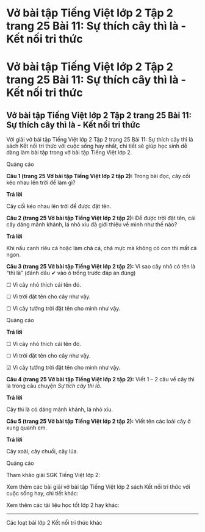 # Vở bài tập Tiếng Việt lớp 2 Tập 2 trang 25 Bài 11: Sự thích cây thì là - Kết nối tri thức

# Vở bài tập Tiếng Việt lớp 2 Tập 2 trang 25 Bài 11: Sự thích cây thì là - Kết nối tri thức

## Vở bài tập Tiếng Việt lớp 2 Tập 2 trang 25 Bài 11: Sự thích cây thì là - Kết nối tri thức

Với giải vở bài tập Tiếng Việt lớp 2 Tập 2 trang 25 Bài 11: Sự thích cây thì là sách Kết nối tri thức với cuộc sống hay nhất, chi tiết sẽ giúp học sinh dễ dàng làm bài tập trong vở bài tập Tiếng Việt lớp 2.

Quảng cáo

**Câu 1 (trang 25 Vở bài tập Tiếng Việt lớp 2 tập 2):** Trong bài đọc, cây cối kéo nhau lên trời để làm gì?

**Trả lời**

Cây cối kéo nhau lên trời để được đặt tên.

**Câu 2 (trang 25 Vở bài tập Tiếng Việt lớp 2 tập 2):** Để được trời đặt tên, cái cây dáng mảnh khảnh, lá nhỏ xíu đã giới thiệu về mình như thế nào?

**Trả lời**

Khi nấu canh riêu cá hoặc làm chả cá, chả mực mà không có con thì mất cả ngon.

**Câu 3 (trang 25 Vở bài tập Tiếng Việt lớp 2 tập 2):** Vì sao cây nhỏ có tên là “thì là” (đánh dấu ✔ vào ô trống trước đáp án đúng)

☐ Vì cây nhỏ thích cái tên đó.

☐ Vì trời đặt tên cho cây như vậy.

☐ Vì cây tưởng trời đặt tên cho mình như vậy.

Quảng cáo

**Trả lời**

☐ Vì cây nhỏ thích cái tên đó.

☐ Vì trời đặt tên cho cây như vậy.

☑ Vì cây tưởng trời đặt tên cho mình như vậy.

**Câu 4 (trang 25 Vở bài tập Tiếng Việt lớp 2 tập 2):** Viết 1 – 2 câu về cây thì là trong câu chuyện _Sự tích cây thì là_.

**Trả lời**

Cây thì là có dáng mảnh khảnh, lá nhỏ xíu.

**Câu 5 (trang 25 Vở bài tập Tiếng Việt lớp 2 tập 2):** Viết tên các loài cây ở xung quanh em.

**Trả lời**

Cây xoài, cây chuối, cây lúa.

Quảng cáo

Tham khảo giải SGK Tiếng Việt lớp 2:

Xem thêm các bài giải vở bài tập Tiếng Việt lớp 2 sách Kết nối tri thức với cuộc sống hay, chi tiết khác:

Xem thêm các tài liệu học tốt lớp 2 hay khác:

* * *

Các loạt bài lớp 2 Kết nối tri thức khác
